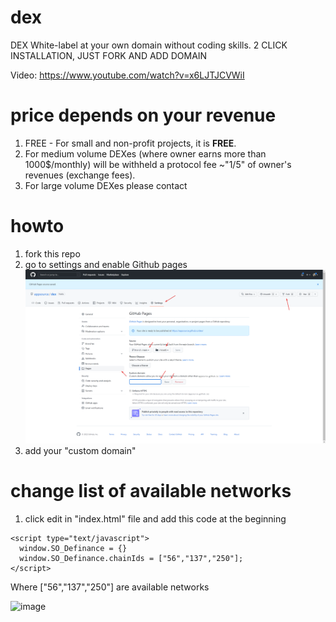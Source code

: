 # dex
DEX White-label at your own domain without coding skills. 2 CLICK INSTALLATION, JUST FORK AND ADD DOMAIN

Video: https://www.youtube.com/watch?v=x6LJTJCVWiI 

# price depends on your revenue
1. FREE - For small and non-profit projects, it is <b>FREE</b>. 
2. For medium volume DEXes (where owner earns more than 1000$/monthly) will be withheld a protocol fee  ~"1/5" of owner's revenues (exchange fees). 
3. For large volume DEXes please contact

# howto
1. fork this repo
2. go to settings and enable Github pages
![alt text](howto.png "Title")
3. add your "custom domain" 

# change list of available networks

1. click edit in "index.html" file and add this code at the beginning 
```
<script type="text/javascript">
  window.SO_Definance = {}
  window.SO_Definance.chainIds = ["56","137","250"];
</script>
```
Where ["56","137","250"] are available networks

![image](https://user-images.githubusercontent.com/2914674/205314312-a75aa402-c248-49d6-8e35-d9b1453e9bd9.png)
